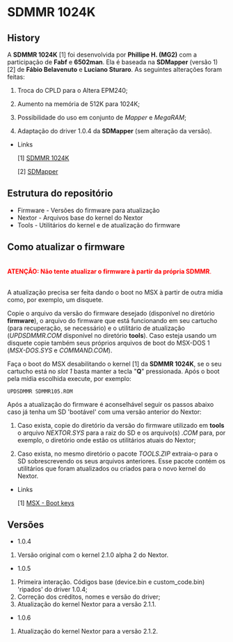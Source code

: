 # SDMMR 1024K

## History

A **SDMMR 1024K** [1] foi desenvolvida por **Phillipe H. (MG2)** com a participação de **Fabf** e **6502man**. Ela é baseada na **SDMapper** (versão 1) [2] de **Fábio Belavenuto** e **Luciano Sturaro**. As seguintes alterações foram feitas:

1. Troca do CPLD para o Altera EPM240;

2. Aumento na memória de 512K para 1024K;

3. Possibilidade do uso em conjunto de _Mapper_ e _MegaRAM_;

4. Adaptação do driver 1.0.4 da **SDMapper** (sem alteração da versão).
* Links
  
  [1] [SDMMR 1024K](http://mymsx2.free.fr/montages/Cartouche_SD_MMR_1024K/cartouche_sdmmr_1024k.html)
  
  [2] [SDMapper](https://github.com/fbelavenuto/msxsdmapper/)

## Estrutura do repositório

- Firmware - Versões do firmware para atualização
- Nextor - Arquivos base do kernel do Nextor
- Tools - Utilitários do kernel e de atualização do firmware

## Como atualizar o firmware

<br><span style="color:red">**ATENÇÃO: Não tente atualizar o firmware à partir da própria SDMMR**.</span><br><br>

A atualização precisa ser feita dando o boot no MSX à partir de outra mídia como, por exemplo, um disquete.

Copie o arquivo da versão do firmware desejado (disponível no diretório **firmware**), o arquivo do firmware que está funcionando em seu cartucho (para recuperação, se necessário) e o utilitário de atualização (_UPDSDMMR.COM_ disponível no diretório **tools**). Caso esteja usando um disquete copie também seus próprios arquivos de boot do MSX-DOS 1 (_MSX-DOS.SYS_ e _COMMAND.COM_).

Faça o boot do MSX desabilitando o kernel [1] da **SDMMR 1024K**, se o seu cartucho está no _slot 1_ basta manter a tecla "**Q**" pressionada. Após o boot pela mídia escolhida execute, por exemplo:

`UPDSDMMR SDMMR105.ROM`

Após a atualização do firmware é aconselhável seguir os passos abaixo caso já tenha um SD 'bootável' com uma versão anterior do Nextor:

1. Caso exista, copie do diretório da versão do firmware utilizado em **tools** o arquivo _NEXTOR.SYS_ para a raiz do SD e os arquivo(s) _.COM_ para, por exemplo, o diretório onde estão os utilitários atuais do Nextor;

2. Caso exista, no mesmo diretório o pacote _TOOLS.ZIP_ extraia-o para o SD sobrescrevendo os seus arquivos anteriores. Esse pacote contém os utilitários que foram atualizados ou criados para o novo kernel do Nextor.
* Links
  
  [1] [MSX - Boot keys](https://www.msx.org/wiki/Boot_keys)

## Versões

* 1.0.4
1. Versão original com o kernel 2.1.0 alpha 2 do Nextor.
* 1.0.5
1. Primeira interação. Códigos base (device.bin e custom_code.bin) 'ripados' do driver 1.0.4;
2. Correção dos créditos, nomes e versão do driver;
3. Atualização do kernel Nextor para a versão 2.1.1.
- 1.0.6
1. Atualização do kernel Nextor para a versão 2.1.2.
